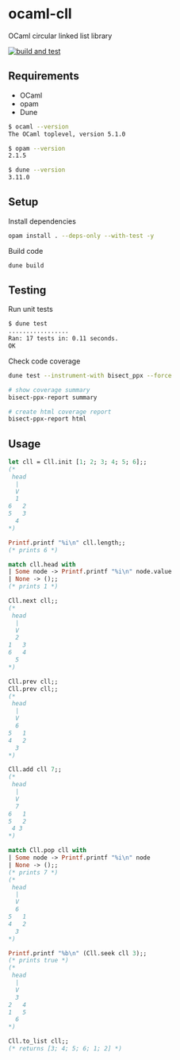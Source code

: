 # ocaml-cll
OCaml circular linked list library

[![build and test](https://github.com/jamsidedown/ocaml-cll/actions/workflows/main.yml/badge.svg)](https://github.com/jamsidedown/ocaml-cll/actions/workflows/main.yml)

## Requirements

- OCaml
- opam
- Dune

```sh
$ ocaml --version
The OCaml toplevel, version 5.1.0

$ opam --version
2.1.5

$ dune --version
3.11.0
```

## Setup

Install dependencies
```sh
opam install . --deps-only --with-test -y
```

Build code
```sh
dune build
```

## Testing

Run unit tests
```sh
$ dune test
.................
Ran: 17 tests in: 0.11 seconds.
OK
```

Check code coverage
```sh
dune test --instrument-with bisect_ppx --force

# show coverage summary
bisect-ppx-report summary

# create html coverage report
bisect-ppx-report html
```

## Usage

```ocaml
let cll = Cll.init [1; 2; 3; 4; 5; 6];;
(* 
 head
  |
  V
  1
6   2
5   3
  4
*)

Printf.printf "%i\n" cll.length;;
(* prints 6 *)

match cll.head with
| Some node -> Printf.printf "%i\n" node.value
| None -> ();;
(* prints 1 *)

Cll.next cll;;
(*
 head
  |
  V
  2
1   3
6   4
  5
*)

Cll.prev cll;;
Cll.prev cll;;
(*
 head
  |
  V
  6
5   1
4   2
  3
*)

Cll.add cll 7;;
(*
 head
  |
  V
  7
6   1
5   2
 4 3
*)

match Cll.pop cll with
| Some node -> Printf.printf "%i\n" node
| None -> ();;
(* prints 7 *)
(*
 head
  |
  V
  6
5   1
4   2
  3
*)

Printf.printf "%b\n" (Cll.seek cll 3);;
(* prints true *)
(*
 head
  |
  V
  3
2   4
1   5
  6
*)

Cll.to_list cll;;
(* returns [3; 4; 5; 6; 1; 2] *)

```
